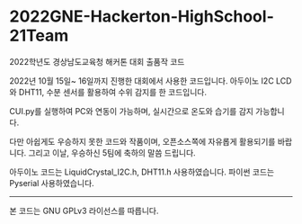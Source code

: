# 2022GNE-Hackerton-HighSchool-21Team
2022학년도 경상남도교육청 해커톤 대회 출품작 코드

2022년 10월 15일~ 16일까지 진행한 대회에서 사용한 코드입니다.
아두이노 I2C LCD와 DHT11, 수분 센서를 활용하여 수위 감지를 한 코드입니다.

CUI.py를 실행하여 PC와 연동이 가능하며, 실시간으로 온도와 습기를 감지 가능합니다.

다만 아쉽게도 우승하지 못한 코드와 작품이며, 오픈소스쪽에 자유롭게 활용되기를 바랍니다.
그리고 이날, 우승하신 5팀에 축하의 말씀 드립니다.

아두이노 코드는 LiquidCrystal_I2C.h, DHT11.h 사용하였습니다.
파이썬 코드는 Pyserial 사용하였습니다.


----------------------------
본 코드는 GNU GPLv3 라이선스를 따릅니다.
